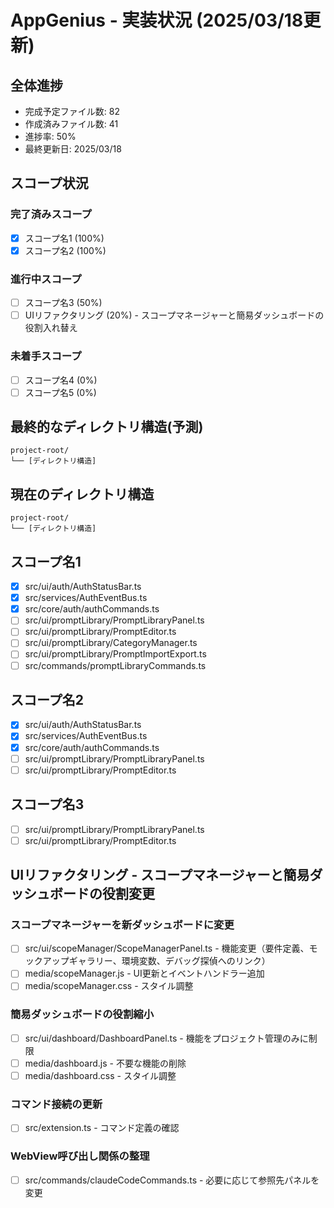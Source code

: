 # AppGenius - 実装状況 (2025/03/18更新)

## 全体進捗
- 完成予定ファイル数: 82
- 作成済みファイル数: 41
- 進捗率: 50%
- 最終更新日: 2025/03/18

## スコープ状況

### 完了済みスコープ
- [x] スコープ名1 (100%)
- [x] スコープ名2 (100%)

### 進行中スコープ
- [ ] スコープ名3 (50%)
- [ ] UIリファクタリング (20%) - スコープマネージャーと簡易ダッシュボードの役割入れ替え

### 未着手スコープ
- [ ] スコープ名4 (0%)
- [ ] スコープ名5 (0%)

## 最終的なディレクトリ構造(予測)
```
project-root/
└── [ディレクトリ構造]
```

## 現在のディレクトリ構造
```
project-root/
└── [ディレクトリ構造]
```

## スコープ名1 
- [x] src/ui/auth/AuthStatusBar.ts
- [x] src/services/AuthEventBus.ts
- [x] src/core/auth/authCommands.ts
- [ ] src/ui/promptLibrary/PromptLibraryPanel.ts
- [ ] src/ui/promptLibrary/PromptEditor.ts
- [ ] src/ui/promptLibrary/CategoryManager.ts
- [ ] src/ui/promptLibrary/PromptImportExport.ts
- [ ] src/commands/promptLibraryCommands.ts

## スコープ名2
- [x] src/ui/auth/AuthStatusBar.ts
- [x] src/services/AuthEventBus.ts
- [x] src/core/auth/authCommands.ts
- [ ] src/ui/promptLibrary/PromptLibraryPanel.ts
- [ ] src/ui/promptLibrary/PromptEditor.ts

## スコープ名3

- [ ] src/ui/promptLibrary/PromptLibraryPanel.ts
- [ ] src/ui/promptLibrary/PromptEditor.ts

## UIリファクタリング - スコープマネージャーと簡易ダッシュボードの役割変更

### スコープマネージャーを新ダッシュボードに変更
- [ ] src/ui/scopeManager/ScopeManagerPanel.ts - 機能変更（要件定義、モックアップギャラリー、環境変数、デバッグ探偵へのリンク）
- [ ] media/scopeManager.js - UI更新とイベントハンドラー追加
- [ ] media/scopeManager.css - スタイル調整

### 簡易ダッシュボードの役割縮小
- [ ] src/ui/dashboard/DashboardPanel.ts - 機能をプロジェクト管理のみに制限
- [ ] media/dashboard.js - 不要な機能の削除
- [ ] media/dashboard.css - スタイル調整

### コマンド接続の更新
- [ ] src/extension.ts - コマンド定義の確認

### WebView呼び出し関係の整理
- [ ] src/commands/claudeCodeCommands.ts - 必要に応じて参照先パネルを変更
